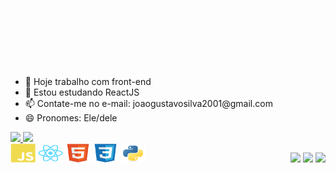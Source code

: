 
<h1 style="color: #fdfdfd;">Olá, me chamo João Gustavo Ribeiro da Silva,<br><span>é um prazer ter você por aqui!</span></h1>
  <ul>
    <li>
      🔭 Hoje trabalho com front-end
    </li>
    <li>
      🌱 Estou estudando ReactJS
    </li>
    <li>
      📫 Contate-me no e-mail: joaogustavosilva2001@gmail.com
    </li>
    <li>
      😄 Pronomes: Ele/dele
    </li>
  </ul>

<div>
  <a href="https://github.com/joaosilva-web">
  <img height="180em" src="https://github-readme-stats.vercel.app/api?username=joaosilva-web&show_icons=true&theme=light&include_all_commits=true&count_private=true"/>
  <img height="180em" src="https://github-readme-stats.vercel.app/api/top-langs/?username=joaosilva-web&layout=compact&langs_count=7&theme=light"/>
  </a>
</div>


<div style="display: flex; justify-content: space-between">
  <div>
    <img align="center" alt="Js" height="30" width="40" src="https://raw.githubusercontent.com/devicons/devicon/master/icons/javascript/javascript-plain.svg">
    <img align="center" alt="React" height="30" width="40" src="https://raw.githubusercontent.com/devicons/devicon/master/icons/react/react-original.svg">
    <img align="center" alt="HTML" height="30" width="40" src="https://raw.githubusercontent.com/devicons/devicon/master/icons/html5/html5-original.svg">
    <img align="center" alt="CSS" height="30" width="40" src="https://raw.githubusercontent.com/devicons/devicon/master/icons/css3/css3-original.svg">
    <img align="center" alt="Python" height="30" width="40" src="https://raw.githubusercontent.com/devicons/devicon/master/icons/python/python-original.svg">
  </div>
  <div>
   
  <a href="https://www.instagram.com/joaogustavo.r.s" target="_blank"><img src="https://img.shields.io/badge/-Instagram-%23E4405F?style=for-the-badge&logo=instagram&logoColor=white" target="_blank"></a>
  <a href = "joaogustavosilva2001@gmail.com"><img src="https://img.shields.io/badge/-Gmail-%23333?style=for-the-badge&logo=gmail&logoColor=white" target="_blank"></a>
  <a href="https://www.linkedin.com/in/jo%C3%A3o-silva-dev-web/" target="_blank"><img src="https://img.shields.io/badge/-LinkedIn-%230077B5?style=for-the-badge&logo=linkedin&logoColor=white" target="_blank"></a> 
  </div>
</div>
